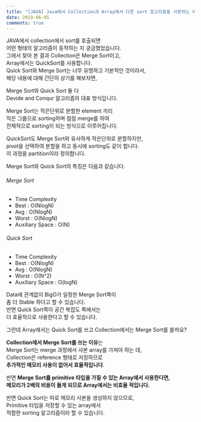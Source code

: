 ```yaml
---
title: "[JAVA] Java에서 Collection과 Array에서 다른 sort 알고리즘을 사용하는 이유"
date: 2019-06-05
comments: true
---
```


JAVA에서 collection에서 sort를 호출되면   
어떤 형태의 알고리즘이 동작하는 지 궁금했었습니다.    
그래서 찾아 본 결과 Collection은 Merge Sort이고,   
Array에서는 QuickSort를 사용합니다.   
Quick Sort와 Merge Sort는 너무 유명하고 기본적인 것이라서,    
해당 내용에 대해 간단히 상기를 해보자면,    

Merge Sort와 Quick Sort 둘 다  
Devide and Conqur 알고리즘의 대표 방식입니다.   

Merge Sort는 작은단위로 분할한 element 끼리     
작은 그룹으로 sorting하며 점점 merge를 하여       
전체적으로 sorting이 되는 방식으로 이루어집니다.    

QuickSort도 Merge Sort와 유사하게 작은단위로 분할하지만,    
pivot을 선택하여 분할을 하고 동시에 sorting도 같이 합니다.    
이 과정을 partition이라 정의합니다.    

Merge Sort와 Quick Sort의 특징은 다음과 같습니다.    

###### Merge Sort

- Time Complexity
- Best : O(NlogN)
- Avg : O(NlogN)
- Worst : O(NlogN)
- Auxiliary Space : O(N)

###### Quick Sort

- Time Complexity
- Best : O(NlogN)
- Avg : O(NlogN)
- Worst : O(N^2)
- Auxiliary Space : O(logN)

Data에 관계없이 BigO가 일정한 Merge Sort쪽이   
좀 더 Stable 하다고 할 수 있습니다.     
반면 Quick Sort쪽이 공간 복잡도 쪽에서는   
더 효율적으로 사용한다고 할 수 있습니다.  

그런데 Array에서는 Quick Sort를 쓰고 Collection에서는 Merge Sort를 쓸까요?    

**Collection에서 Merge Sort를 쓰는 이유**는   
Merge Sort는 merge 과정에서 사본 array를 가져야 하는 데,       
Collection은 reference 형태로 저장하므로   
**추가적인 메모리 사용이 없어서 효율적입니다**.    

반면 **Merge Sort를 primitive 타입을 가질 수 있는 Array에서 사용한다면,**    
**메모리가 2배의 비용이 들게 되므로 Array에서는 비효율 적입니다.**    

반면 Quick Sort는 따로 메모리 사본을 생성하지 않으므로,    
Primitive 타입을 저장할 수 있는 array에서   
적합한 sorting 알고리즘이라 할 수 있습니다.    

